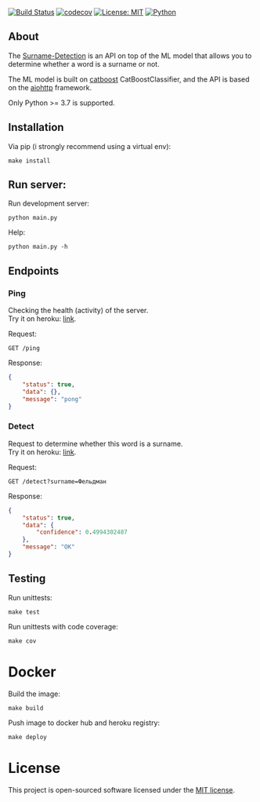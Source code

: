 [![Build Status](https://travis-ci.com/rugleb/surname-detection.svg?branch=master)](https://travis-ci.com/rugleb/surname-detection)
[![codecov](https://codecov.io/gh/rugleb/surname-detection/branch/master/graph/badge.svg)](https://codecov.io/gh/rugleb/surname-detection)
[![License: MIT](https://img.shields.io/badge/License-MIT-yellow.svg)](https://github.com/rugleb/surname-detection/blob/master/LICENSE)
[![Python](https://img.shields.io/badge/Python-3.7%20%7C%203.8-green)](https://www.python.org/)

## About

The [Surname-Detection](https://github.com/rugleb/surname-detection) is an API on top of the ML model that allows you to determine whether a word is a surname or not.

The ML model is built on [catboost](https://github.com/catboost/catboost) CatBoostClassifier, and the API is based on the [aiohttp](https://github.com/aio-libs/aiohttp) framework.

Only Python >= 3.7 is supported.

## Installation

Via pip (i strongly recommend using a virtual env):

```shell script
make install
```

## Run server:

Run development server:

```shell script
python main.py
```

Help:

```shell script
python main.py -h
```

## Endpoints

### Ping

Checking the health (activity) of the server.  
Try it on heroku: [link](https://surname-detection.herokuapp.com/ping).

Request:

```
GET /ping 
```

Response:

```json
{
    "status": true,
    "data": {},
    "message": "pong"
}
```

### Detect

Request to determine whether this word is a surname.  
Try it on heroku: [link]([heroku](https://surname-detection.herokuapp.com/detect?surname=Фельдман)).

Request:

```
GET /detect?surname=Фельдман
```

Response:

```json
{
    "status": true,
    "data": {
        "confidence": 0.4994302487
    },
    "message": "OK"
}
```

## Testing

Run unittests:

```shell script
make test
```

Run unittests with code coverage:
```shell script
make cov
```

# Docker

Build the image:

```shell script
make build
```

Push image to docker hub and heroku registry:

```shell script
make deploy
```

# License

This project is open-sourced software licensed under the [MIT license](https://github.com/rugleb/surname-detection/blob/master/LICENSE).
